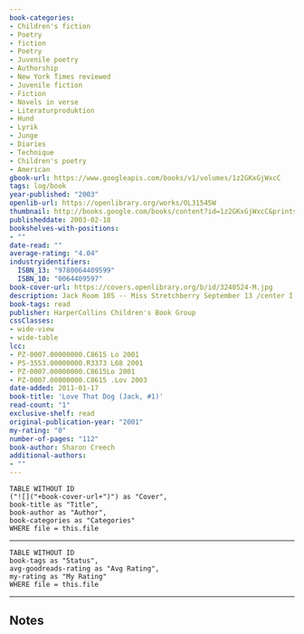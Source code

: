 ```yaml
---
book-categories:
- Children's fiction
- Poetry
- fiction
- Poetry
- Juvenile poetry
- Authorship
- New York Times reviewed
- Juvenile fiction
- Fiction
- Novels in verse
- Literaturproduktion
- Hund
- Lyrik
- Junge
- Diaries
- Technique
- Children's poetry
- American
gbook-url: https://www.googleapis.com/books/v1/volumes/1z2GKxGjWxcC
tags: log/book
year-published: "2003"
openlib-url: https://openlibrary.org/works/OL31545W
thumbnail: http://books.google.com/books/content?id=1z2GKxGjWxcC&printsec=frontcover&img=1&zoom=1&edge=curl&source=gbs_api
publisheddate: 2003-02-18
bookshelves-with-positions:
- ""
date-read: ""
average-rating: "4.04"
industryidentifiers:
  ISBN_13: "9780064409599"
  ISBN_10: "0064409597"
book-cover-url: https://covers.openlibrary.org/b/id/3240524-M.jpg
description: Jack Room 105 -- Miss Stretchberry September 13 /center I don't want to because boys don't write poetry. Girls do. Meet Jack, who tells his story with a little help from some paper, a pencil, his teacher, and a dog named Sky.
book-tags: read
publisher: HarperCollins Children's Book Group
cssClasses:
- wide-view
- wide-table
lcc:
- PZ-0007.00000000.C8615 Lo 2001
- PS-3553.00000000.R3373 L68 2001
- PZ-0007.00000000.C8615Lo 2001
- PZ-0007.00000000.C8615 .Lov 2003
date-added: 2011-01-17
book-title: 'Love That Dog (Jack, #1)'
read-count: "1"
exclusive-shelf: read
original-publication-year: "2001"
my-rating: "0"
number-of-pages: "112"
book-author: Sharon Creech
additional-authors:
- ""
---
```


```dataview
TABLE WITHOUT ID
("![]("+book-cover-url+")") as "Cover",
book-title as "Title",
book-author as "Author",
book-categories as "Categories"
WHERE file = this.file
```
---
```dataview
TABLE WITHOUT ID
book-tags as "Status",
avg-goodreads-rating as "Avg Rating",
my-rating as "My Rating"
WHERE file = this.file
```
---
## Notes


